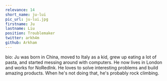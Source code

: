```yaml
---
relevance: 14
short_name: ju-lui
pic_url: ju-lui.jpg
firstname: Ju
lastname: Liu
position: Troublemaker
twitter: arkh4m
github: Arkham
---
```

bio: Ju was born in China, moved to Italy as a kid, grew up eating a lot of pasta, and started messing around with computers. He now lives in London and works for NoRedInk. He loves to solve interesting problems and build amazing products. When he's not doing that, he's probably rock climbing.
